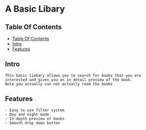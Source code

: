 <!-- omit in toc -->
# A Basic Libary
 
 <!-- omit in toc -->
 ## Table Of Contents

- [Table Of Contents](#table-of-contents)
- [Intro](#intro)
- [Features](#features)


## Intro
```
This basic liabary allows you to search for books that you are interested and gives you an in detail preview of the book. 
Note you actually can not actually read the books
```
## Features 
```
- Easy to use filter system
- Day and night mode 
- In-depth preview of books 
- Smooth drop down button
```
 